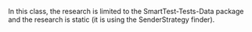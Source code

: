 In this class, the research is limited to the SmartTest-Tests-Data package and the research is static (it is using the SenderStrategy finder).